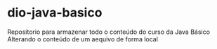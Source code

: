# dio-java-basico

Repositorio para armazenar todo o conteúdo do curso da Java Básico
Alterando o conteúdo de um aequivo de forma local
